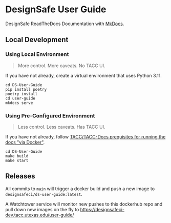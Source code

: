 # DesignSafe User Guide

DesignSafe ReadTheDocs Documentation with [MkDocs](https://mkdocs.readthedocs.io/).

## Local Development

### Using Local Environment

> More control. More caveats. No TACC UI.

If you have not already, create a virtual environment that uses Python 3.11.

```shell
cd DS-User-Guide
pip install poetry
poetry install
cd user-guide
mkdocs serve
```

### Using Pre-Configured Environment

> Less control. Less caveats. Has TACC UI.

If you have not already, follow [TACC/TACC-Docs prequisites for running the docs "via Docker"](https://github.com/TACC/TACC-Docs#via-docker).

```shell
cd DS-User-Guide
make build
make start
```

## Releases

All commits to `main` will trigger a docker build and push a new image to `designsafeci/ds-user-guide:latest`.

A Watchtower service will monitor new pushes to this dockerhub repo and pull down new images on the fly to https://designsafeci-dev.tacc.utexas.edu/user-guide/
